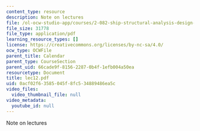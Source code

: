 ```yaml
---
content_type: resource
description: Note on lectures
file: /ol-ocw-studio-app/courses/2-082-ship-structural-analysis-design-13-122-spring-2003/0acf02f63585045f8fc534889486ea5c_lec12.pdf
file_size: 31778
file_type: application/pdf
learning_resource_types: []
license: https://creativecommons.org/licenses/by-nc-sa/4.0/
ocw_type: OCWFile
parent_title: Calendar
parent_type: CourseSection
parent_uid: 66cade9f-8156-2287-0b4f-1efb004a50ea
resourcetype: Document
title: lec12.pdf
uid: 0acf02f6-3585-045f-8fc5-34889486ea5c
video_files:
  video_thumbnail_file: null
video_metadata:
  youtube_id: null
---
```

Note on lectures
